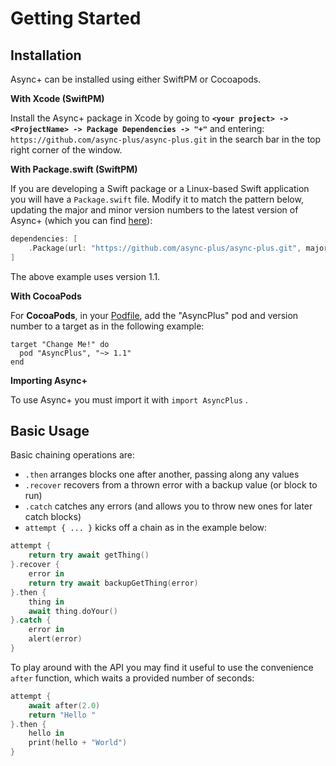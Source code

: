 # Getting Started

## Installation

Async+ can be installed using either SwiftPM or Cocoapods.

**With Xcode (SwiftPM)** 

Install the Async+ package in Xcode by going to **`<your project> -> <ProjectName> -> Package Dependencies -> "+"`** and entering: `https://github.com/async-plus/async-plus.git` in the search bar in the top right corner of the window.

**With Package.swift (SwiftPM)**

If you are developing a Swift package or a Linux-based Swift application you will have a `Package.swift` file. Modify it to match the pattern below, updating the major and minor version numbers to the latest version of Async+ (which you can find [here](https://github.com/async-plus/async-plus/releases)):

```swift
dependencies: [
    .Package(url: "https://github.com/async-plus/async-plus.git", majorVersion: 1, minor: 1),
] 
```

The above example uses version 1.1.

**With CocoaPods**

For **CocoaPods**, in your [Podfile](https://guides.cocoapods.org/syntax/podfile.html), add the "AsyncPlus" pod and version number to a target as in the following example:

```
target "Change Me!" do
  pod "AsyncPlus", "~> 1.1"
end
```

**Importing Async+**

To use Async+ you must import it with `import AsyncPlus` .

## Basic Usage

Basic chaining operations are:

* `.then` arranges blocks one after another, passing along any values
* `.recover` recovers from a thrown error with a backup value (or block to run)
* `.catch` catches any errors (and allows you to throw new ones for later catch blocks)
* `attempt { ... }` kicks off a chain as in the example below:

```swift
attempt {
    return try await getThing()
}.recover {
    error in
    return try await backupGetThing(error)
}.then {
    thing in
    await thing.doYour()
}.catch {
    error in
    alert(error)
}
```

To play around with the API you may find it useful to use the convenience `after` function, which waits a provided number of seconds:

```swift
attempt {
    await after(2.0)
    return "Hello "
}.then {
    hello in 
    print(hello + "World")
}
```



